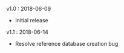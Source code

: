 v1.0 : 2018-06-09

 - Initial release
 
 v1.1 : 2018-06-14

 - Resolve reference database creation bug